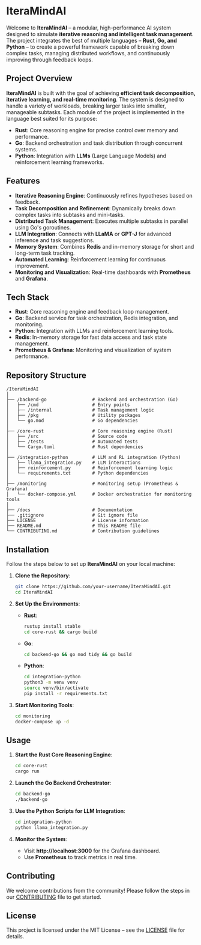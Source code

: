 
# **IteraMindAI**

Welcome to **IteraMindAI** – a modular, high-performance AI system designed to simulate **iterative reasoning and intelligent task management**. The project integrates the best of multiple languages – **Rust, Go, and Python** – to create a powerful framework capable of breaking down complex tasks, managing distributed workflows, and continuously improving through feedback loops.



## **Project Overview**
**IteraMindAI** is built with the goal of achieving **efficient task decomposition, iterative learning, and real-time monitoring**. The system is designed to handle a variety of workloads, breaking larger tasks into smaller, manageable subtasks. Each module of the project is implemented in the language best suited for its purpose:

- **Rust**: Core reasoning engine for precise control over memory and performance.
- **Go**: Backend orchestration and task distribution through concurrent systems.
- **Python**: Integration with **LLMs** (Large Language Models) and reinforcement learning frameworks.



## **Features**
- **Iterative Reasoning Engine**: Continuously refines hypotheses based on feedback.
- **Task Decomposition and Refinement**: Dynamically breaks down complex tasks into subtasks and mini-tasks.
- **Distributed Task Management**: Executes multiple subtasks in parallel using Go's goroutines.
- **LLM Integration**: Connects with **LLaMA** or **GPT-J** for advanced inference and task suggestions.
- **Memory System**: Combines **Redis** and in-memory storage for short and long-term task tracking.
- **Automated Learning**: Reinforcement learning for continuous improvement.
- **Monitoring and Visualization**: Real-time dashboards with **Prometheus** and **Grafana**.



## **Tech Stack**
- **Rust**: Core reasoning engine and feedback loop management.
- **Go**: Backend service for task orchestration, Redis integration, and monitoring.
- **Python**: Integration with LLMs and reinforcement learning tools.
- **Redis**: In-memory storage for fast data access and task state management.
- **Prometheus & Grafana**: Monitoring and visualization of system performance.



## **Repository Structure**
```plaintext
/IteraMindAI
│
├── /backend-go                 # Backend and orchestration (Go)
│   ├── /cmd                    # Entry points
│   ├── /internal               # Task management logic
│   ├── /pkg                    # Utility packages
│   └── go.mod                  # Go dependencies
│
├── /core-rust                  # Core reasoning engine (Rust)
│   ├── /src                    # Source code
│   ├── /tests                  # Automated tests
│   └── Cargo.toml              # Rust dependencies
│
├── /integration-python         # LLM and RL integration (Python)
│   ├── llama_integration.py    # LLM interactions
│   ├── reinforcement.py        # Reinforcement learning logic
│   └── requirements.txt        # Python dependencies
│
├── /monitoring                 # Monitoring setup (Prometheus & Grafana)
│   └── docker-compose.yml      # Docker orchestration for monitoring tools
│
├── /docs                       # Documentation
├── .gitignore                  # Git ignore file
├── LICENSE                     # License information
├── README.md                   # This README file
└── CONTRIBUTING.md             # Contribution guidelines
```



## **Installation**
Follow the steps below to set up **IteraMindAI** on your local machine:

1. **Clone the Repository**:
   ```bash
   git clone https://github.com/your-username/IteraMindAI.git
   cd IteraMindAI
   ```

2. **Set Up the Environments**:
   - **Rust**:
     ```bash
     rustup install stable
     cd core-rust && cargo build
     ```
   - **Go**:
     ```bash
     cd backend-go && go mod tidy && go build
     ```
   - **Python**:
     ```bash
     cd integration-python
     python3 -m venv venv
     source venv/bin/activate
     pip install -r requirements.txt
     ```

3. **Start Monitoring Tools**:
   ```bash
   cd monitoring
   docker-compose up -d
   ```



## **Usage**
1. **Start the Rust Core Reasoning Engine**:
   ```bash
   cd core-rust
   cargo run
   ```

2. **Launch the Go Backend Orchestrator**:
   ```bash
   cd backend-go
   ./backend-go
   ```

3. **Use the Python Scripts for LLM Integration**:
   ```bash
   cd integration-python
   python llama_integration.py
   ```

4. **Monitor the System**:
   - Visit **http://localhost:3000** for the Grafana dashboard.
   - Use **Prometheus** to track metrics in real time.

## **Contributing**
We welcome contributions from the community! Please follow the steps in our [CONTRIBUTING](CONTRIBUTING.md) file to get started.

## **License**
This project is licensed under the MIT License – see the [LICENSE](LICENSE) file for details.
